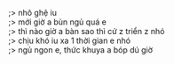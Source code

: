 ;> nhô ghệ iu<br>
;> mới giờ a bùn ngủ quá e<br>
;> thì nào giờ a bàn sao thì cứ z triển z nhó<br>
;> chịu khó iu xa 1 thời gian e nhó<br>
;> ngủ ngon e, thức khuya a bóp dú giờ
